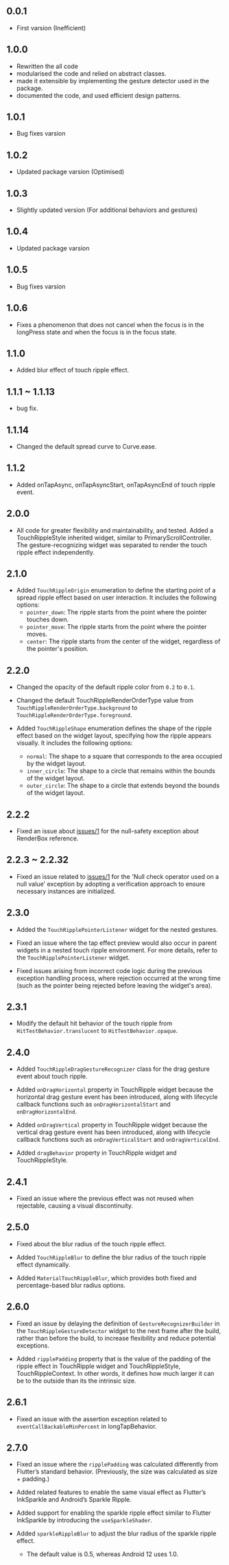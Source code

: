## 0.0.1
- First varsion (Inefficient)

## 1.0.0
- Rewritten the all code
- modularised the code and relied on abstract classes.
- made it extensible by implementing the gesture detector used in the package.
- documented the code, and used efficient design patterns.

## 1.0.1
- Bug fixes varsion

## 1.0.2
- Updated package varsion (Optimised)

## 1.0.3
- Slightly updated version (For additional behaviors and gestures)

## 1.0.4
- Updated package varsion

## 1.0.5
- Bug fixes varsion

## 1.0.6
- Fixes a phenomenon that does not cancel when the focus is in the longPress state and when the focus is in the focus state.

## 1.1.0
- Added blur effect of touch ripple effect.

## 1.1.1 ~ 1.1.13
- bug fix.

## 1.1.14
- Changed the default spread curve to Curve.ease.

## 1.1.2
- Added onTapAsync, onTapAsyncStart, onTapAsyncEnd of touch ripple event.

## 2.0.0
- All code for greater flexibility and maintainability, and tested. Added a TouchRippleStyle inherited widget, similar to PrimaryScrollController. The gesture-recognizing widget was separated to render the touch ripple effect independently.

## 2.1.0
- Added `TouchRippleOrigin` enumeration to define the starting point of a spread ripple effect based on user interaction. It includes the following options:
  - `pointer_down`: The ripple starts from the point where the pointer touches down.
  - `pointer_move`: The ripple starts from the point where the pointer moves.
  - `center`: The ripple starts from the center of the widget, regardless of the pointer's position.

## 2.2.0
- Changed the opacity of the default ripple color from `0.2` to `0.1`.

- Changed the default TouchRippleRenderOrderType value from `TouchRippleRenderOrderType.background` to `TouchRippleRenderOrderType.foreground`.

- Added `TouchRippleShape` enumeration defines the shape of the ripple effect based on the widget layout, specifying how the ripple appears visually. It includes the following options:
  - `normal`: The shape to a square that corresponds to the area occupied by the widget layout.
  - `inner_circle`: The shape to a circle that remains within the bounds of the widget layout.
  - `outer_circle`: The shape to a circle that extends beyond the bounds of the widget layout.

## 2.2.2
- Fixed an issue about [issues/1](https://github.com/MTtankkeo/flutter_touch_ripple/issues/1) for the null-safety exception about RenderBox reference.

## 2.2.3 ~ 2.2.32
- Fixed an issue related to [issues/1](https://github.com/MTtankkeo/flutter_touch_ripple/issues/1) for the 'Null check operator used on a null value' exception by adopting a verification approach to ensure necessary instances are initialized.

## 2.3.0
- Added the `TouchRipplePointerListener` widget for the nested gestures.

- Fixed an issue where the tap effect preview would also occur in parent widgets in a nested touch ripple environment. For more details, refer to the `TouchRipplePointerListener` widget.

- Fixed issues arising from incorrect code logic during the previous exception handling process, where rejection occurred at the wrong time (such as the pointer being rejected before leaving the widget's area).

## 2.3.1
- Modify the default hit behavior of the touch ripple from `HitTestBehavior.translucent` to `HitTestBehavior.opaque`.

## 2.4.0
- Added `TouchRippleDragGestureRecognizer` class for the drag gesture event about touch ripple.

- Added `onDragHorizontal` property in TouchRipple widget because the horizontal drag gesture event has been introduced, along with lifecycle callback functions such as `onDragHorizontalStart` and `onDragHorizontalEnd`.

- Added `onDragVertical` property in TouchRipple widget because the vertical drag gesture event has been introduced, along with lifecycle callback functions such as `onDragVerticalStart` and `onDragVerticalEnd`.

- Added `dragBehavior` property in TouchRipple widget and TouchRippleStyle.

## 2.4.1
- Fixed an issue where the previous effect was not reused when rejectable, causing a visual discontinuity.

## 2.5.0
- Fixed about the blur radius of the touch ripple effect.

- Added `TouchRippleBlur` to define the blur radius of the touch ripple effect dynamically.

- Added `MaterialTouchRippleBlur`, which provides both fixed and percentage-based blur radius options.

## 2.6.0
- Fixed an issue by delaying the definition of `GestureRecognizerBuilder` in the `TouchRippleGestureDetector` widget to the next frame after the build, rather than before the build, to increase flexibility and reduce potential exceptions.

- Added `ripplePadding` property that is the value of the padding of the ripple effect in TouchRipple widget and TouchRippleStyle, TouchRippleContext. In other words, it defines how much larger it can be to the outside than its the intrinsic size.

## 2.6.1
- Fixed an issue with the assertion exception related to `eventCallBackableMinPercent` in longTapBehavior.

## 2.7.0
- Fixed an issue where the `ripplePadding` was calculated differently from Flutter’s standard behavior. (Previously, the size was calculated as size + padding.)

- Added related features to enable the same visual effect as Flutter’s InkSparkle and Android’s Sparkle Ripple.

- Added support for enabling the sparkle ripple effect similar to Flutter InkSparkle by introducing the `useSparkleShader`.

- Added `sparkleRippleBlur` to adjust the blur radius of the sparkle ripple effect.
  - The default value is 0.5, whereas Android 12 uses 1.0.